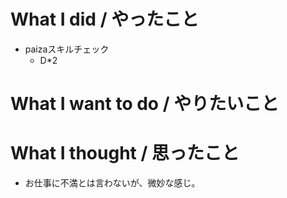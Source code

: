 # What I did / やったこと
- paizaスキルチェック
  - D\*2

# What I want to do / やりたいこと

# What I thought / 思ったこと
- お仕事に不満とは言わないが、微妙な感じ。

